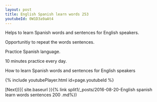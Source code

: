 ```yaml
---
layout: post
title: English Spanish learn words 253 
youtubeId: 0W1D3a9aAt4
---
```

 
 
Helps to learn Spanish words and sentences for English speakers.

Opportunitiy to repeat the words sentences. 

Practice Spanish language. 
 
10 minutes practice every day. 
 
How to learn Spanish words and sentences for English speakers 
 
{% include youtubePlayer.html id=page.youtubeId %}
 
 
[Next]({{ site.baseurl }}{% link  split1/_posts/2016-08-20-English spanish learn words sentences 200 .md%})
 

